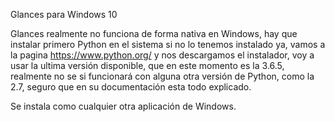 Glances para Windows 10

Glances realmente no funciona de forma nativa en Windows, hay que instalar primero Python en el sistema si no lo tenemos instalado ya, vamos a la pagina https://www.python.org/ y nos descargamos el instalador, voy a usar la ultima versión disponible, que en este momento es la 3.6.5, realmente no se si funcionará con alguna otra versión de Python, como la 2.7, seguro que en su documentación esta todo explicado.

Se instala como cualquier otra aplicación de Windows.
